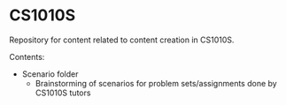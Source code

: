 CS1010S
=================

Repository for content related to content creation in CS1010S.

Contents:
- Scenario folder
  - Brainstorming of scenarios for problem sets/assignments done by CS1010S tutors
